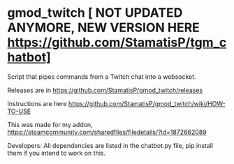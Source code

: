 # gmod_twitch [ NOT UPDATED ANYMORE, NEW VERSION HERE https://github.com/StamatisP/tgm_chatbot]
Script that pipes commands from a Twitch chat into a websocket.

Releases are in https://github.com/StamatisP/gmod_twitch/releases

Instructions are here https://github.com/StamatisP/gmod_twitch/wiki/HOW-TO-USE

This was made for my addon, https://steamcommunity.com/sharedfiles/filedetails/?id=1872662089


Developers:
  All dependencies are listed in the chatbot.py file, pip install them if you intend to work on this.
